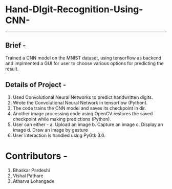 # Hand-DIgit-Recognition-Using-CNN-
----------------------------------
Brief - 
-----
Trained a CNN model on the MNIST dataset, using tensorflow as backend and implmented a GUI for user to choose various options for predicting the result.

Details of Project -
------------------
1. Used Convolutional Neural Networks to predict handwritten digits.
2. Wrote the Convolutional Neural Network in tensorflow (Python).
3. The code trains the CNN model and saves its checkpoint in dir.
4. Another image processing code using OpenCV restores the saved checkpoint while making predictions (Python).
5. User can either -
  a. Upload an image
  b. Capture an image
  c. Display an image
  d. Draw an image by gesture
6. User interaction is handled using PyGtk 3.0.

Contributors - 
============
1. Bhaskar Pardeshi
2. Vishal Pathare
3. Atharva Lohangade
